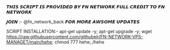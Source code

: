 𝙏𝙃𝙄𝙎 𝙎𝘾𝙍𝙄𝙋𝙏 𝙄𝙎 𝙋𝙍𝙊𝙑𝙄𝘿𝙀𝘿 𝘽𝙔 𝙁𝙉 𝙉𝙀𝙏𝙒𝙊𝙍𝙆 𝙁𝙐𝙇𝙇 𝘾𝙍𝙀𝘿𝙄𝙏 𝙏𝙊 𝙁𝙉 𝙉𝙀𝙏𝙒𝙊𝙍𝙆

𝙅𝙊𝙄𝙉 :- @fn_network_back 𝙁𝙊𝙍 𝙈𝙊𝙍𝙀 𝘼𝙒𝙎𝙊𝙈𝙀 𝙐𝙋𝘿𝘼𝙏𝙀𝙎

SCRIPT INSTALLATION:- apt-get update -y; apt-get upgrade -y; wget https://raw.githubusercontent.com/githubelr/FN-NETWORK-VPS-MANAGET/main/hehe; chmod 777 hehe;./hehe
